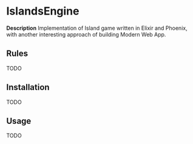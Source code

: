 # IslandsEngine

**Description**
Implementation of Island game written in Elixir and Phoenix, with another interesting approach of building Modern Web App.

## Rules

TODO

## Installation

TODO

## Usage

TODO
